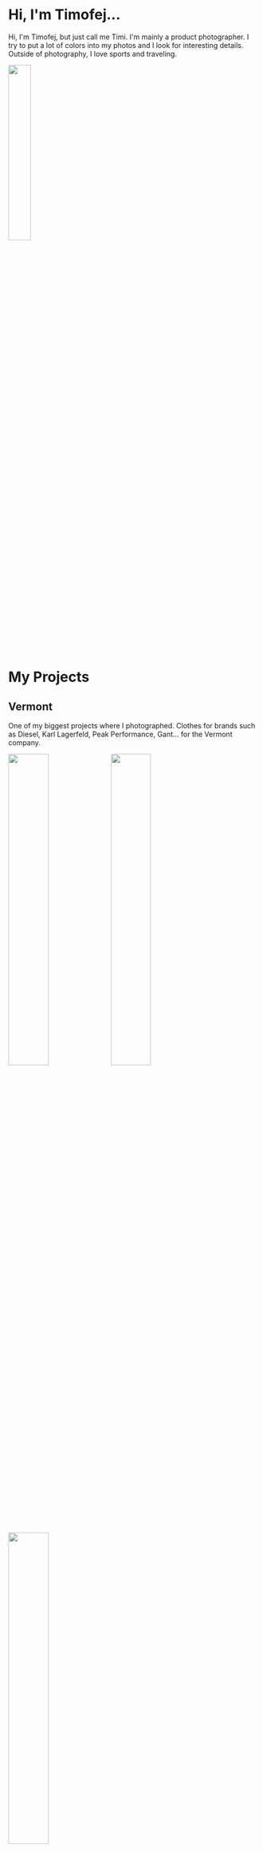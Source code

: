# Hi, I'm Timofej...

Hi, I'm Timofej, but just call me Timi. I'm mainly a product photographer. I try to put a lot of colors into my photos and I look for interesting details. Outside of photography, I love sports and traveling.

<img src="https://github.com/timidrokin/english-for-designers/assets/150053615/934c107d-0b53-4814-86e8-7c2f7b0a168c" width=30% height=30%>

# My Projects

## Vermont
One of my biggest projects where I photographed. Clothes for brands such as Diesel, Karl Lagerfeld, Peak Performance, Gant... for the Vermont company.

<img src="https://github.com/timidrokin/english-for-designers/assets/150053615/d7f315b7-a418-40e3-afe4-e3ebcc0352fe" width=40% height=40%>
<img src="https://github.com/timidrokin/english-for-designers/assets/150053615/3b228590-3b86-4df3-9782-e06a11018556" width=40% height=40%>
<img src="https://github.com/timidrokin/english-for-designers/assets/150053615/ebf0f5f0-7c22-43cf-aad8-009e9abeb152" width=40% height=40%>


## Snapbacks
A long-term project where I took photos and made videos for websites and socials.

<img src="https://github.com/timidrokin/english-for-designers/assets/150053615/9d98fa3f-3659-4f9d-8cbd-b6b012b8aa9f" width=30% height=30%>
<img src="https://github.com/timidrokin/english-for-designers/assets/150053615/7761ba68-77c9-4b76-b952-57be99754c15" width=30% height=30%>
<img src="https://github.com/timidrokin/english-for-designers/assets/150053615/b202d53b-e7cf-4804-97b4-2a5112bbb01d" width=30% height=30%>


## Matoka
In this project, I tried for the first time to take pictures of food and to more stylize the photos.

<img src="https://github.com/timidrokin/english-for-designers/assets/150053615/664e2287-cd58-4cac-8c65-c97339d467a5" width=30% height=30%>
<img src="https://github.com/timidrokin/english-for-designers/assets/150053615/db466192-a6b2-4209-aaab-be18903d5f10" width=30% height=30%>
<img src="https://github.com/timidrokin/english-for-designers/assets/150053615/d65ebd20-05a7-4386-8af3-d98cf8115b64" width=30% height=30%>


## Spike
As I said before, I love colors, I try to add vibrancy and color to my photos and works. One of the other projects is Spike, where I took product photos for social media and website.

<img src="https://github.com/timidrokin/english-for-designers/assets/150053615/65bcc2b5-ee40-443a-ada2-e75ff1b435ee" width=30% height=30%>
<img src="https://github.com/timidrokin/english-for-designers/assets/150053615/bca5f7a4-94c0-4601-a3ee-b55300792854" width=30% height=30%>
<img src="https://github.com/timidrokin/english-for-designers/assets/150053615/5ef90e3c-4a78-4c74-bed5-ff905f02f290" width=30% height=30%> 


# Free time
In my free time, I like to take analog photos and make collages with my photos. Also i really like to take portraits. I try to develop in all possible directions and experiment a lot and try basically everything in photography.


## Analog
In 2015 I bought my first analog camera and since that year I have been more interested in analog and old photography.

<img src="https://github.com/timidrokin/english-for-designers/assets/150053615/6ae3365f-bd90-4670-b702-b2f83d4f026f" width=30% height=30%> 
<img src="https://github.com/timidrokin/english-for-designers/assets/150053615/3fb3b6c0-af81-4c12-8745-23595f5017ec" width=30% height=30%> 
<img src="https://github.com/timidrokin/english-for-designers/assets/150053615/4bb16930-b69c-4951-a9c4-bd6e154e510e" width=30% height=30%> 


## Collages
These projects are more personal to me. I always draw a smiley face there, which I use as my logo, because despite my moods, it gives a slightly positive view of the collage.

<img src="https://github.com/timidrokin/english-for-designers/assets/150053615/0f04cc85-ee7d-46e7-9eb0-f92148ef59b3" width=30% height=30%>
<img src="https://github.com/timidrokin/english-for-designers/assets/150053615/ddb26093-aa43-4ada-b581-b45698233797" width=30% height=30%>
<img src="https://github.com/timidrokin/english-for-designers/assets/150053615/df86d211-9ba3-43a8-96c3-39b0bf2fd5d0" width=60% height=60%>


## Portraits
Portraits is one of the first genres I photographed. I like the fact that when you go to take pictures with someone, you have a small conversation, you get to know a new person.

<img src="https://github.com/timidrokin/english-for-designers/assets/150053615/0290445d-8873-4012-9239-67b784395eca" width=30% height=30%>
<img src="https://github.com/timidrokin/english-for-designers/assets/150053615/470941d9-09b0-4c65-97fd-1e9a3c78ca2b" width=30% height=30%>
<img src="https://github.com/timidrokin/english-for-designers/assets/150053615/f47e5bae-d3c4-43f9-9130-17c08fd82ff6" width=30% height=30%>
